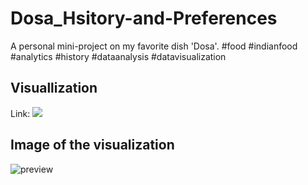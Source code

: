 # Dosa_Hsitory-and-Preferences
A personal mini-project on my favorite dish 'Dosa'.  #food #indianfood #analytics #history #dataanalysis #datavisualization

## Visuallization
Link: ![](https://public.tableau.com/views/HistoryofDosaPreferences/Dashboard1?:language=en-US&:sid=&:display_count=n&:origin=viz_share_link)

## Image of the visualization
![preview](https://github.com/Krishna1594/Dosa_Hsitory-and-Preferences/blob/main/Dashboard%201.png)
